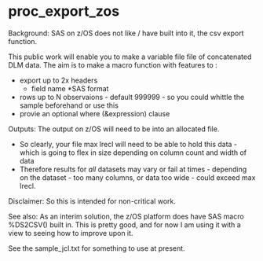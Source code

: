# proc_export_zos

Background:
  SAS on z/OS does not like / have built into it, the csv export function.

This public work will enable you to make a variable file file of concatenated DLM data.
  The aim is to make a macro function with features to :
  * export up to 2x headers
    * field name
    *SAS format
  * rows up to N observaions - default 999999 - so you could whittle the sample beforehand or use this
  * provie an optional where (&expression) clause

Outputs:
  The output on z/OS will need to be into an allocated file.
  * So clearly, your file max lrecl will need to be able to hold this data - which is going to flex in size depending on column count and width of data
  * Therefore results for *all* datasets may vary or fail at times - depending on the dataset - too many columns, or data too wide - could exceed max lrecl.

Disclaimer:
  So this is intended for non-critical work.
  
See also:
  As an interim solution, the z/OS platform does have SAS macro %DS2CSV() built in.
  This is pretty good, and for now I am using it with a view to seeing how to improve upon it.
  
  See the sample_jcl.txt for something to use at present.

